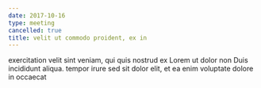 ```yaml
---
date: 2017-10-16
type: meeting
cancelled: true
title: velit ut commodo proident, ex in
---
```

exercitation velit sint veniam, qui quis nostrud ex Lorem ut dolor non Duis incididunt aliqua. tempor irure sed sit dolor elit, et ea enim voluptate dolore in occaecat